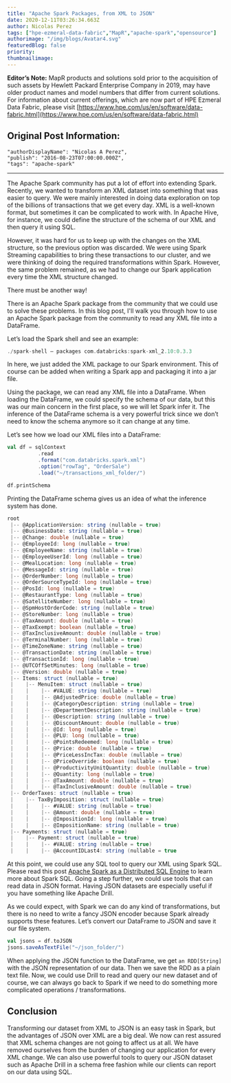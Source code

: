 ```yaml
---
title: "Apache Spark Packages, from XML to JSON"
date: 2020-12-11T03:26:34.663Z
author: Nicolas Perez 
tags: ["hpe-ezmeral-data-fabric","MapR","apache-spark","opensource"]
authorimage: "/img/blogs/Avatar4.svg"
featuredBlog: false
priority:
thumbnailimage:
---
```

**Editor’s Note:** MapR products and solutions sold prior to the acquisition of such assets by Hewlett Packard Enterprise Company in 2019, may have older product names and model numbers that differ from current solutions. For information about current offerings, which are now part of HPE Ezmeral Data Fabric, please visit [https://www.hpe.com/us/en/software/data-fabric.html](https://www.hpe.com/us/en/software/data-fabric.html)

## Original Post Information:

```
"authorDisplayName": "Nicolas A Perez",
"publish": "2016-08-23T07:00:00.000Z",
"tags": "apache-spark"
```

---

The Apache Spark community has put a lot of effort into extending Spark. Recently, we wanted to transform an XML dataset into something that was easier to query. We were mainly interested in doing data exploration on top of the billions of transactions that we get every day. XML is a well-known format, but sometimes it can be complicated to work with. In Apache Hive, for instance, we could define the structure of the schema of our XML and then query it using SQL.

However, it was hard for us to keep up with the changes on the XML structure, so the previous option was discarded. We were using Spark Streaming capabilities to bring these transactions to our cluster, and we were thinking of doing the required transformations within Spark. However, the same problem remained, as we had to change our Spark application every time the XML structure changed.

There must be another way!

There is an Apache Spark package from the community that we could use to solve these problems. In this blog post, I'll walk you through how to use an Apache Spark package from the community to read any XML file into a DataFrame.

Let’s load the Spark shell and see an example:

```Scala
./spark-shell — packages com.databricks:spark-xml_2.10:0.3.3
```

In here, we just added the XML package to our Spark environment. This of course can be added when writing a Spark app and packaging it into a jar file.

Using the package, we can read any XML file into a DataFrame. When loading the DataFrame, we could specify the schema of our data, but this was our main concern in the first place, so we will let Spark infer it. The inference of the DataFrame schema is a very powerful trick since we don’t need to know the schema anymore so it can change at any time.

Let’s see how we load our XML files into a DataFrame:

```Scala
val df = sqlContext
          .read
          .format("com.databricks.spark.xml")
          .option("rowTag", "OrderSale")
          .load("~/transactions_xml_folder/")

df.printSchema

```

Printing the DataFrame schema gives us an idea of what the inference system has done.

```Scala
root
 |-- @ApplicationVersion: string (nullable = true)
 |-- @BusinessDate: string (nullable = true)
 |-- @Change: double (nullable = true)
 |-- @EmployeeId: long (nullable = true)
 |-- @EmployeeName: string (nullable = true)
 |-- @EmployeeUserId: long (nullable = true)
 |-- @MealLocation: long (nullable = true)
 |-- @MessageId: string (nullable = true)
 |-- @OrderNumber: long (nullable = true)
 |-- @OrderSourceTypeId: long (nullable = true)
 |-- @PosId: long (nullable = true)
 |-- @RestaurantType: long (nullable = true)
 |-- @SatelliteNumber: long (nullable = true)
 |-- @SpmHostOrderCode: string (nullable = true)
 |-- @StoreNumber: long (nullable = true)
 |-- @TaxAmount: double (nullable = true)
 |-- @TaxExempt: boolean (nullable = true)
 |-- @TaxInclusiveAmount: double (nullable = true)
 |-- @TerminalNumber: long (nullable = true)
 |-- @TimeZoneName: string (nullable = true)
 |-- @TransactionDate: string (nullable = true)
 |-- @TransactionId: long (nullable = true)
 |-- @UTCOffSetMinutes: long (nullable = true)
 |-- @Version: double (nullable = true)
 |-- Items: struct (nullable = true)
 |    |-- MenuItem: struct (nullable = true)
 |    |    |-- #VALUE: string (nullable = true)
 |    |    |-- @AdjustedPrice: double (nullable = true)
 |    |    |-- @CategoryDescription: string (nullable = true)
 |    |    |-- @DepartmentDescription: string (nullable = true)
 |    |    |-- @Description: string (nullable = true)
 |    |    |-- @DiscountAmount: double (nullable = true)
 |    |    |-- @Id: long (nullable = true)
 |    |    |-- @PLU: long (nullable = true)
 |    |    |-- @PointsRedeemed: long (nullable = true)
 |    |    |-- @Price: double (nullable = true)
 |    |    |-- @PriceLessIncTax: double (nullable = true)
 |    |    |-- @PriceOverride: boolean (nullable = true)
 |    |    |-- @ProductivityUnitQuantity: double (nullable = true)
 |    |    |-- @Quantity: long (nullable = true)
 |    |    |-- @TaxAmount: double (nullable = true)
 |    |    |-- @TaxInclusiveAmount: double (nullable = true)
 |-- OrderTaxes: struct (nullable = true)
 |    |-- TaxByImposition: struct (nullable = true)
 |    |    |-- #VALUE: string (nullable = true)
 |    |    |-- @Amount: double (nullable = true)
 |    |    |-- @ImpositionId: long (nullable = true)
 |    |    |-- @ImpositionName: string (nullable = true)
 |-- Payments: struct (nullable = true)
 |    |-- Payment: struct (nullable = true)
 |    |    |-- #VALUE: string (nullable = true)
 |    |    |-- @AccountIDLast4: string (nullable = true 
```

At this point, we could use any SQL tool to query our XML using Spark SQL. Please read this post [Apache Spark as a Distributed SQL Engine](https://medium.com/@anicolaspp/apache-spark-as-a-distributed-sql-engine-4373e254e0f9#.w77z4ml3r) to learn more about Spark SQL. Going a step further, we could use tools that can read data in JSON format. Having JSON datasets are especially useful if you have something like Apache Drill.

As we could expect, with Spark we can do any kind of transformations, but there is no need to write a fancy JSON encoder because Spark already supports these features. Let’s convert our DataFrame to JSON and save it our file system.

```Scala
val jsons = df.toJSON
jsons.saveAsTextFile("~/json_folder/")

```

When applying the JSON function to the DataFrame, we get `an RDD[String]` with the JSON representation of our data. Then we save the RDD as a plain text file. Now, we could use Drill to read and query our new dataset and of course, we can always go back to Spark if we need to do something more complicated operations / transformations.

## Conclusion

Transforming our dataset from XML to JSON is an easy task in Spark, but the advantages of JSON over XML are a big deal. We now can rest assured that XML schema changes are not going to affect us at all. We have removed ourselves from the burden of changing our application for every XML change. We can also use powerful tools to query our JSON dataset such as Apache Drill in a schema free fashion while our clients can report on our data using SQL.